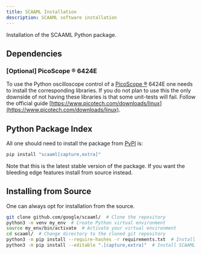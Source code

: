 ```yaml
---
title: SCAAML Installation
description: SCAAML software installation
---
```


Installation of the SCAAML Python package.

## Dependencies

### [Optional] PicoScope &reg; 6424E

To use the Python oscilloscope control of a [PicoScope
&reg;](https://www.picotech.com/products/oscilloscope) 6424E one needs to
install the corresponding libraries.  If you do not plan to use this the only
downside of not having these libraries is that some unit-tests will fail.
Follow the official guide
[https://www.picotech.com/downloads/linux](https://www.picotech.com/downloads/linux).

## Python Package Index

All one should need to install the package from
[PyPI](https://pypi.org/project/scaaml/) is:

```bash
pip install "scaaml[capture,extra]"
```

Note that this is the latest stable version of the package.
If you want the bleeding edge features install from source instead.

## Installing from Source

One can always opt for installation from the source.

```bash
git clone github.com/google/scaaml/  # Clone the repository
python3 -m venv my_env  # Create Python virtual environment
source my_env/bin/activate  # Activate your virtual environment
cd scaaml/  # Change directory to the cloned git repository
python3 -m pip install --require-hashes -r requirements.txt  # Install dependencies
python3 -m pip install --editable ".[capture,extra]"  # Install SCAAML
```
